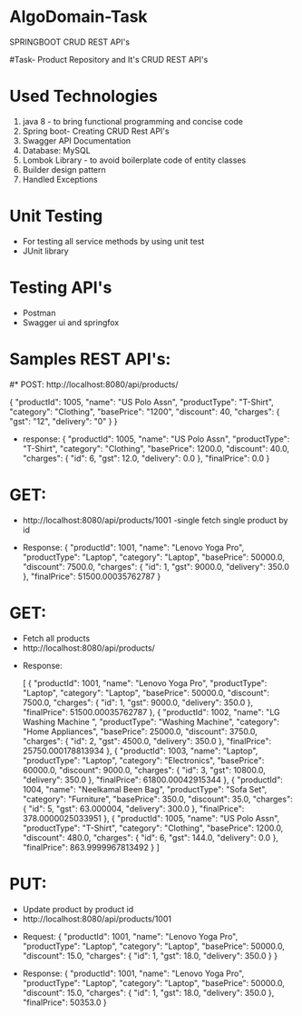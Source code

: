 # AlgoDomain-Task
 SPRINGBOOT CRUD REST API's

#Task- Product Repository and It's CRUD REST API's

# Used Technologies
1. java 8 - to bring functional programming and concise code
2. Spring boot- Creating CRUD Rest API's
3. Swagger API Documentation
4. Database: MySQL
5. Lombok Library - to avoid boilerplate code of entity classes
5. Builder design pattern
6. Handled Exceptions

# Unit Testing
- For testing all service methods by using unit test
- JUnit library

# Testing API's
- Postman
- Swagger ui and springfox

# Samples REST API's:

#*  POST: http://localhost:8080/api/products/

{
"productId": 1005,
"name": "US Polo Assn",
"productType": "T-Shirt",
"category": "Clothing",
"basePrice": "1200",
"discount": 40,
"charges": {
"gst": "12",
"delivery": "0"
}
}
* response:
{
"productId": 1005,
"name": "US Polo Assn",
"productType": "T-Shirt",
"category": "Clothing",
"basePrice": 1200.0,
"discount": 40.0,
"charges": {
"id": 6,
"gst": 12.0,
"delivery": 0.0
},
"finalPrice": 0.0
}

# GET: 
- http://localhost:8080/api/products/1001
-single fetch single product by id
* Response:
  {
  "productId": 1001,
  "name": "Lenovo Yoga Pro",
  "productType": "Laptop",
  "category": "Laptop",
  "basePrice": 50000.0,
  "discount": 7500.0,
  "charges": {
  "id": 1,
  "gst": 9000.0,
  "delivery": 350.0
  },
  "finalPrice": 51500.00035762787
  }
# GET:
- Fetch all products
- http://localhost:8080/api/products/
* Response:

  [
  {
  "productId": 1001,
  "name": "Lenovo Yoga Pro",
  "productType": "Laptop",
  "category": "Laptop",
  "basePrice": 50000.0,
  "discount": 7500.0,
  "charges": {
  "id": 1,
  "gst": 9000.0,
  "delivery": 350.0
  },
  "finalPrice": 51500.00035762787
  },
  {
  "productId": 1002,
  "name": "LG Washing Machine ",
  "productType": "Washing Machine",
  "category": "Home Appliances",
  "basePrice": 25000.0,
  "discount": 3750.0,
  "charges": {
  "id": 2,
  "gst": 4500.0,
  "delivery": 350.0
  },
  "finalPrice": 25750.000178813934
  },
  {
  "productId": 1003,
  "name": "Laptop",
  "productType": "Laptop",
  "category": "Electronics",
  "basePrice": 60000.0,
  "discount": 9000.0,
  "charges": {
  "id": 3,
  "gst": 10800.0,
  "delivery": 350.0
  },
  "finalPrice": 61800.00042915344
  },
  {
  "productId": 1004,
  "name": "Neelkamal Been Bag",
  "productType": "Sofa Set",
  "category": "Furniture",
  "basePrice": 350.0,
  "discount": 35.0,
  "charges": {
  "id": 5,
  "gst": 63.000004,
  "delivery": 300.0
  },
  "finalPrice": 378.0000025033951
  },
  {
  "productId": 1005,
  "name": "US Polo Assn",
  "productType": "T-Shirt",
  "category": "Clothing",
  "basePrice": 1200.0,
  "discount": 480.0,
  "charges": {
  "id": 6,
  "gst": 144.0,
  "delivery": 0.0
  },
  "finalPrice": 863.9999967813492
  }
  ]

# PUT:
- Update product by product id
- http://localhost:8080/api/products/1001
* Request:
  {
  "productId": 1001,
  "name": "Lenovo Yoga Pro",
  "productType": "Laptop",
  "category": "Laptop",
  "basePrice": 50000.0,
  "discount": 15.0,
  "charges": {
  "id": 1,
  "gst": 18.0,
  "delivery": 350.0
  }
  }

* Response:
  {
  "productId": 1001,
  "name": "Lenovo Yoga Pro",
  "productType": "Laptop",
  "category": "Laptop",
  "basePrice": 50000.0,
  "discount": 15.0,
  "charges": {
  "id": 1,
  "gst": 18.0,
  "delivery": 350.0
  },
  "finalPrice": 50353.0
  }






